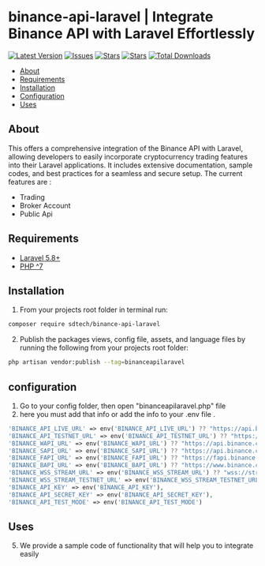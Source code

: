 # binance-api-laravel | Integrate Binance API with Laravel Effortlessly

[![Latest Version](https://img.shields.io/github/release/syedbacchu/binance-api-laravel.svg?style=flat-square)](https://github.com/syedbacchu/binance-api-laravel/releases)
[![Issues](https://img.shields.io/github/issues/syedbacchu/binance-api-laravel.svg?style=flat-square)](https://github.com/syedbacchu/binance-api-laravel)
[![Stars](https://img.shields.io/github/stars/syedbacchu/binance-api-laravel.svg?style=social)](https://github.com/syedbacchu/binance-api-laravel)
[![Stars](https://img.shields.io/github/forks/syedbacchu/binance-api-laravel?style=flat-square)](https://github.com/syedbacchu/binance-api-laravel)
[![Total Downloads](https://img.shields.io/packagist/dt/sdtech/binance-api-laravel.svg?style=flat-square)](https://packagist.org/packages/sdtech/binance-api-laravel)

- [About](#about)
- [Requirements](#requirements)
- [Installation](#installation)
- [Configuration](#configuration)
- [Uses](#Uses)

## About

This offers a comprehensive integration of the Binance API with Laravel, allowing developers to easily incorporate cryptocurrency trading features into their Laravel applications. It includes extensive documentation, sample codes, and best practices for a seamless and secure setup.
The current features are :

- Trading
- Broker Account
- Public Api

## Requirements

* [Laravel 5.8+](https://laravel.com/docs/installation)
* [PHP ^7](https://www.php.net/)

## Installation
1. From your projects root folder in terminal run:

```bash
composer require sdtech/binance-api-laravel
```
2. Publish the packages views, config file, assets, and language files by running the following from your projects root folder:

```bash
php artisan vendor:publish --tag=binanceapilaravel
```

## configuration
1. Go to your config folder, then open "binanceapilaravel.php" file
2. here you must add that info or add the info to your .env file .

```php
'BINANCE_API_LIVE_URL' => env('BINANCE_API_LIVE_URL') ?? "https://api.binance.com/api/",
'BINANCE_API_TESTNET_URL' => env('BINANCE_API_TESTNET_URL') ?? "https://testnet.binance.vision/api/",
'BINANCE_WAPI_URL' => env('BINANCE_WAPI_URL') ?? "https://api.binance.com/wapi/",
'BINANCE_SAPI_URL' => env('BINANCE_SAPI_URL') ?? "https://api.binance.com/sapi/",
'BINANCE_FAPI_URL' => env('BINANCE_FAPI_URL') ?? "https://fapi.binance.com/",
'BINANCE_BAPI_URL' => env('BINANCE_BAPI_URL') ?? "https://www.binance.com/bapi/",
'BINANCE_WSS_STREAM_URL' => env('BINANCE_WSS_STREAM_URL') ?? "wss://stream.binance.com:9443/ws/",
'BINANCE_WSS_STREAM_TESTNET_URL' => env('BINANCE_WSS_STREAM_TESTNET_URL') ?? "wss://testnet.binance.vision/ws/",
'BINANCE_API_KEY' => env('BINANCE_API_KEY'),
'BINANCE_API_SECRET_KEY' => env('BINANCE_API_SECRET_KEY'),
'BINANCE_API_TEST_MODE' => env('BINANCE_API_TEST_MODE')
```

## Uses
5. We provide a sample code of functionality that will help you to integrate easily
